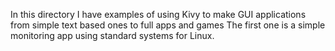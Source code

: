 In this directory I have examples of using Kivy to make GUI applications from simple text based ones to full apps and games
The first one is a simple monitoring app using standard systems for Linux.
